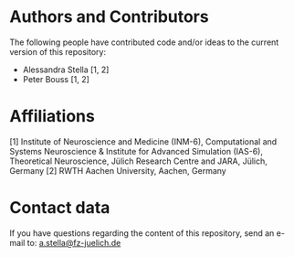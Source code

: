 # Authors and Contributors

The following people have contributed code and/or ideas to the
current version of this repository:

* Alessandra Stella [1, 2]
* Peter Bouss [1, 2]

# Affiliations

[1] Institute of Neuroscience and Medicine (INM-6), Computational and Systems Neuroscience & Institute for Advanced Simulation (IAS-6), Theoretical Neuroscience, Jülich Research Centre and JARA, Jülich, Germany 
[2] RWTH Aachen University, Aachen, Germany

# Contact data

If you have questions regarding the content of this repository,
send an e-mail to: a.stella@fz-juelich.de